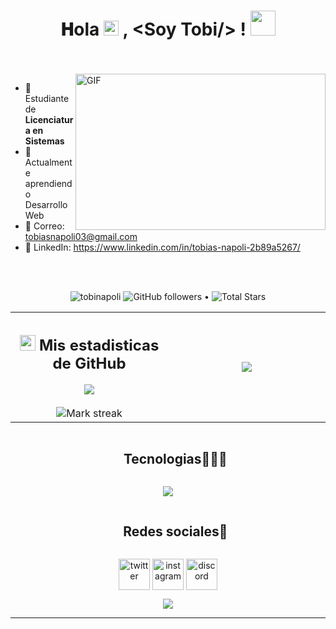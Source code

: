 <h1 align="center">
  𝐇ola
  <a target="_blank">
    <img src="https://github.com/JayantGoel001/JayantGoel001/blob/master/GIF/Earth.gif" width="24px" style="max-width:100%;">
  </a>, &lt;Soy Tobi/&gt; !
  <a target="_blank">
    <img src="https://github.com/JayantGoel001/JayantGoel001/blob/master/GIF/Hi.gif" width="40px" />
  </a>
</h1>

<br/>
<br/>
<a target="_blank">
  <img align="right" height="250" width="400" alt="GIF" src="https://github.com/JayantGoel001/JayantGoel001/blob/master/GIF/code.gif">
</a>

- 📑 Estudiante de **Licenciatura en Sistemas**
- 🌱 Actualmente aprendiendo Desarrollo Web
- 📧 Correo: tobiasnapoli03@gmail.com
- 💼 LinkedIn: https://www.linkedin.com/in/tobias-napoli-2b89a5267/



<br/>
<br/>



<p align="center">  
  <img src="https://komarev.com/ghpvc/?username=tobinapoli" alt="tobinapoli" />
  <img alt="GitHub followers" src="https://img.shields.io/github/followers/tobinapoli?label=Followers&style=social"> •   
  <img src="https://img.shields.io/github/stars/tobinapoli?label=Stars" alt="Total Stars">
</p>


<!--- stats & Trophy (start) -->
<p align="center">
  <!--- stats (start) -->
<table align="center">
<tr border="none">
<td width="50%" align="center">
  <h2><img src="https://media.giphy.com/media/cj87CxfRtrUifF3Ryk/giphy.gif" height="25"> Mis estadisticas de GitHub</h2>
  <img  align="center"  src="https://github-readme-stats.vercel.app/api?username=tobinapoli&theme=dark&show_icons=true&count_private=true" />
  <br></br>
  <img  title="🔥 Get streak stats for your profile at git.io/streak-stats" alt="Mark streak" src="https://github-readme-streak-stats.herokuapp.com/?user=tobinapoli&theme=dark&hide_border=false" /> 
</td>

<td width="50%" align="center">

  <img  align="center"  src="https://github-readme-stats.anuraghazra1.vercel.app/api/top-langs/?username=tobinapoli&theme=dark&hide_border=false&no-bg=true&no-frame=true&langs_count=10"/>
  
  </td>
</tr>
</table>
<!--- stats (end) -->




<!--h1 without bottom border-->
<div id="user-content-toc">
  <ul align="center">
    <summary><h2 style="display: inline-block">Tecnologias👨🏻‍💻</h2></summary>
  </ul>
</div>
<!--tech stack icons-->
<p align="center">
  <a href="https://skillicons.dev">
    <img src="https://skillicons.dev/icons?i=postgres,mysql,java,js,py,flask,rust,vue,php,symfony,docker,vscode,git,github,linux,css,html&perline=12" />
  </a>
</p>


<!-- Connect with me -->
<!--h2 without bottom border-->
<div id="user-content-toc">
  <ul align="center">
    <summary><h2 style="display: inline-block">Redes sociales🤝</h2></summary>
  </ul>
</div>

<!--icons and links-->
<p align="center">
<a href="https://x.com/TobiiNapoli" target="blank"><img align="center" src="https://user-images.githubusercontent.com/88904952/234980676-61bfb021-ecc8-48f7-88e6-34c1b06c4a58.png" alt="twitter" height="50" width="50" /></a> 
<a href="https://www.instagram.com/tobiinapoli/" target="blank"><img align="center" src="https://user-images.githubusercontent.com/88904952/234981169-2dd1e58f-4b7e-468c-8213-034ba62156c3.png" alt="instagram" height="50" width="50" /></a>
<a href="https://discordapp.com/users/tobiinapoli" target="blank"><img align="center" src="https://user-images.githubusercontent.com/88904952/234982627-019fd336-6248-453c-9b05-97c13fd1d207.png" alt="discord" height="50" width="50" /></a>  
</p>


<!--profile visit count-->
<div align="center">
  
[![](https://visitcount.itsvg.in/api?id=1010nishant&icon=3&color=6)](https://visitcount.itsvg.in)
  
</div>


----

